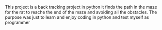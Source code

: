This project is a back tracking project in python
it finds the path in the maze for the rat to reache the end of the
maze and avoiding all the obstacles.
The purpose was just to learn and enjoy coding in python and test myself as programmer
